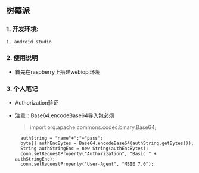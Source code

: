 
## 树莓派
### 1.  开发环境:   	 
	1. android studio   
### 2.  使用说明
- 首先在raspberry上搭建webiopi环境  

### 3.  个人笔记
- Authorization验证  
- 注意：Base64.encodeBase64导入包必须    
	>import org.apache.commons.codec.binary.Base64;
	
		authString = "name"+":"+"pass";
		byte[] authEncBytes = Base64.encodeBase64(authString.getBytes());
		String authStringEnc = new String(authEncBytes);
    	conn.setRequestProperty("Authorization", "Basic " + authStringEnc);
    	conn.setRequestProperty("User-Agent", "MSIE 7.0");
	
